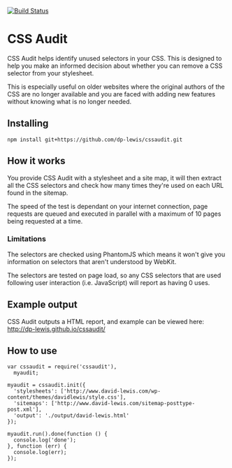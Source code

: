 [![Build Status](https://travis-ci.org/dp-lewis/cssaudit.svg?branch=master)](https://travis-ci.org/dp-lewis/cssaudit)

# CSS Audit
CSS Audit helps identify unused selectors in your CSS. This is designed to help you make an informed decision about whether you can remove a CSS selector from your stylesheet.

This is especially useful on older websites where the original authors of the CSS are no longer available and you are faced with adding new features without knowing what is no longer needed.

## Installing

```
npm install git+https://github.com/dp-lewis/cssaudit.git
```

## How it works

You provide CSS Audit with a stylesheet and a site map, it will then extract all the CSS selectors and check how many times they're used on each URL found in the sitemap.

The speed of the test is dependant on your internet connection, page requests are queued and executed in parallel with a maximum of 10 pages being requested at a time.

### Limitations
The selectors are checked using PhantomJS which means it won't give you information on selectors that aren't understood by WebKit. 

The selectors are tested on page load, so any CSS selectors that are used following user interaction (i.e. JavaScript) will report as having 0 uses.

## Example output

CSS Audit outputs a HTML report, and example can be viewed here: http://dp-lewis.github.io/cssaudit/

## How to use
```
var cssaudit = require('cssaudit'),
  myaudit;

myaudit = cssaudit.init({
  'stylesheets': ['http://www.david-lewis.com/wp-content/themes/davidlewis/style.css'],
  'sitemaps': ['http://www.david-lewis.com/sitemap-posttype-post.xml'],
  'output': './output/david-lewis.html'
});

myaudit.run().done(function () {
  console.log('done');
}, function (err) {
  console.log(err);
});
```
